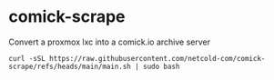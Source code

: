 # comick-scrape

Convert a proxmox lxc into a comick.io archive server

`curl -sSL https://raw.githubusercontent.com/netcold-com/comick-scrape/refs/heads/main/main.sh | sudo bash`
